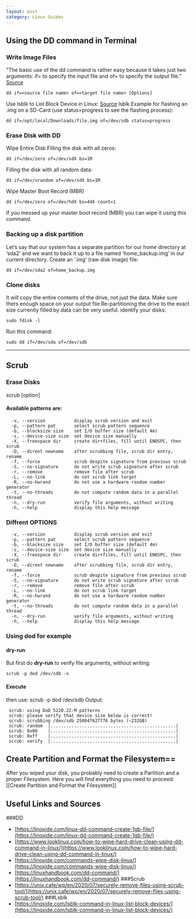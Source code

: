 ```yaml
---
layout: post
category: Linux Guides
---
```


## Using the DD command in Terminal
### Write Image Files
"The basic use of the dd command is rather easy because it takes just two arguments: if= to specify the input file and of= to specify the output file." [Source](https://linoxide.com/linux-dd-command-create-1gb-file/)
```
dd if=<source file name> of=<target file name> [Options]
```
Use lsblk to List Block Device in Linux: [Source](https://linoxide.com/lsblk-command-in-linux-list-block-devices/)
lsblk
Example for flashing an .img on a SD-Card (use status=progress to see the flashing process):
```
dd if=/opt/local/Downloads/file.img of=/dev/sdb status=progress
```
### Erase Disk with DD
Wipe Entire Disk
Filling the disk with all zeros:
```
dd if=/dev/zero of=/dev/sdX bs=1M
```
Filling the disk with all random data:
```
dd if=/dev/urandom of=/dev/sdX bs=1M
```
Wipe Master Boot Record (MBR)
```
dd if=/dev/zero of=/dev/hdX bs=446 count=1
```
If you messed up your master boot record (MBR) you can wipe it using this command.

### Backing up a disk partition
Let’s say that our system has a separate partition for our home directory at ‘sda2’ and we want to back it up to a file named ‘home_backup.img’ in our current directory. Create an ‘.img’ (raw disk image) file:
```
dd if=/dev/sda2 of=home_backup.img
```
### Clone disks
It will copy the entire contents of the drive, not just the data. Make sure thers enough space on your output file.Re-partitioning the drive to the exact size currently filled by data can be very useful.
identify your disks:
```
sudo fdisk -l 
``` 
Run this command:
```
sudo dd if=/dev/sda of=/dev/sdb
```
---

## Scrub
### Erase Disks
 scrub [option] <target>

#### Available patterns are:
```
  -v, --version           display scrub version and exit
  -p, --pattern pat       select scrub pattern sequence
  -b, --blocksize size    set I/O buffer size (default 4m)
  -s, --device-size size  set device size manually
  -X, --freespace dir     create dir+files, fill until ENOSPC, then scrub
  -D, --dirent newname    after scrubbing file, scrub dir entry, rename
  -f, --force             scrub despite signature from previous scrub
  -S, --no-signature      do not write scrub signature after scrub
  -r, --remove            remove file after scrub
  -L, --no-link           do not scrub link target
  -R, --no-hwrand         do not use a hardware random number generator
  -t, --no-threads        do not compute random data in a parallel thread
  -n, --dry-run           verify file arguments, without writing
  -h, --help              display this help message
```
### Diffrent OPTIONS
```
  -v, --version           display scrub version and exit
  -p, --pattern pat       select scrub pattern sequence
  -b, --blocksize size    set I/O buffer size (default 4m)
  -s, --device-size size  set device size manually
  -X, --freespace dir     create dir+files, fill until ENOSPC, then scrub
  -D, --dirent newname    after scrubbing file, scrub dir entry, rename
  -f, --force             scrub despite signature from previous scrub
  -S, --no-signature      do not write scrub signature after scrub
  -r, --remove            remove file after scrub
  -L, --no-link           do not scrub link target
  -R, --no-hwrand         do not use a hardware random number generator
  -t, --no-threads        do not compute random data in a parallel thread
  -n, --dry-run           verify file arguments, without writing
  -h, --help              display this help message
```
### Using dod for example

#### dry-run
But first do **dry-run** to verify file arguments, without writing:
```
scrub -p dod /dev/sdb -n
```
#### Execute
then use:
scrub -p dod /dev/sdb
Output:
```
 scrub: using DoD 5220.22-M patterns
 scrub: please verify that device size below is correct!
 scrub: scrubbing /dev/sdb 250047627776 bytes (~232GB)
 scrub: random  |................................................|   
 scrub: 0x00    |................................................|
 scrub: 0xff    |................................................|
 scrub: verify  |................................................|
```
## Create Partition and Format the Filesystem==
After you wiped your disk, you probably need to create a Partition and a proper Filesystem.
Here you will find everything you need to proceed: [[Create Partition and Format the Filesystem]]

## Useful Links and Sources
###DD
- [https://linoxide.com/linux-dd-command-create-1gb-file/](https://linoxide.com/linux-dd-command-create-1gb-file/)
- [https://www.looklinux.com/how-to-wipe-hard-drive-clean-using-dd-command-in-linux/](https://www.looklinux.com/how-to-wipe-hard-drive-clean-using-dd-command-in-linux/)
- [https://linoxide.com/commands-wipe-disk-linux/](https://linoxide.com/commands-wipe-disk-linux/)
- [https://linuxhandbook.com/dd-command/](https://linuxhandbook.com/dd-command/)
###Scrub
- [https://unix.cafe/wp/en/2020/07/securely-remove-files-using-scrub-tool/](https://unix.cafe/wp/en/2020/07/securely-remove-files-using-scrub-tool/)
###Lsblk
- [https://linoxide.com/lsblk-command-in-linux-list-block-devices/](https://linoxide.com/lsblk-command-in-linux-list-block-devices/)
